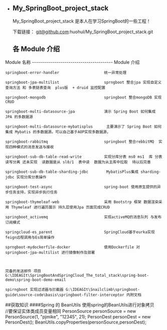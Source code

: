 * ## My_SpringBoot_project_stack

  My_SpringBoot_project_stack 是本人在学习SpringBoot的一些工程！

  下载链接： git@github.com:huohul/My_SpringBoot_project_stack.git
  
    ## 各 Module 介绍
 Module 名称             ----------------------------------------                 Module 介绍                                                 

   
    springboot-error-handler                    统一异常处理
   
    springboot-jpa-multilist                    sprngboot 整合jpa 实现自定义查询方法 和 多表链表查询  plus版  + druid 监控配置
    
    springboot-mongodb                          springboot 整合mongoDB 实现CRUD     
        
    springboot-multi-datasource-jpa             演示 Spring Boot 如何集成 JPA 的多数据源
    
    springboot-multi-datasource-mybatisplus      主要演示了 Spring Boot 如何集成 Mybatis 的多数据源。可以自己基于AOP实现多数据源，
                                                             
    springboot-rabbitmq                         springboot 整合rebbitMQ  实现四种模式的消息发送与接收        
    
    springboot-sub-db-table-read-write          实现分库分表 ms0 ms1  库 分表   读写分离 还未实现  读数据是从 sl0/1  表中读  数据为从主库中拉取  待以后完善
   
    springboot-sub-db-table-sharding-jdbc        MybatisPlus集成 sharding-jdbc 实现分库分表操作
   
    springboot-test-async                       spring-boot 使用原生提供的异步任务支持，实现异步执行任务
   
    springboot-thymeleaf-web                    采用 Bootstrp 框架 数据渲染采用 Thymeleaf 进行遍历展示 持久层使用Jpa 页面完成CRUD
    
    springboot_activemq                         实现activeMQ的消息队列 与发布订阅模式

    springcloud-es_parent                       SpringCloud基于eurka​​实现feign远程调用与Es简单操作
    
    sprngboot-mydockerfile-docker               使用Dockerfile 对springboot-jpa-multilist 进行镜像制作及部署
    


    完备的发送邮件 项目 G:\IDEAGIt\SpringBootAndSpringCloud_The_total_stack\spring-boot-demo\spring-boot-demo-email 

    spirngboot 实现过滤器与拦截器 G:\IDEAGIt\Snailclimb\springboot-guide\source-code\basis\springboot-filter-interceptor 内附文档




##获取知识 
 ####Spring 的 BeanUtils
      使用spring的BeanUtils进行对象拷贝   
                    //要保证实体类成员变量相同 
                    PersonSource personSource = new PersonSource(1, "pjmike", "12345", 21);
                    PersonDest personDest = new PersonDest();
                    BeanUtils.copyProperties(personSource,personDest);